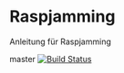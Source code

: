 # Raspjamming
Anleitung für Raspjamming


master [![Build Status](https://travis-ci.org/GrazerComputerClub/Raspjamming.svg?branch=master)](https://travis-ci.org/GrazerComputerClub/Raspjamming)
